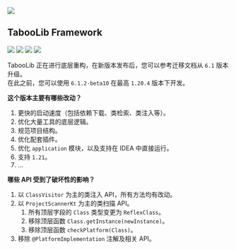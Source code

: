 ![](https://wiki.ptms.ink/images/6/69/Taboolib-png-blue-v2.png)

## TabooLib Framework

[![](https://app.codacy.com/project/badge/Grade/3e9c747cd4aa484ab7cd74b7666c4c43)](https://www.codacy.com/gh/TabooLib/TabooLib/dashboard?utm_source=github.com&amp;utm_medium=referral&amp;utm_content=TabooLib/TabooLib&amp;utm_campaign=Badge_Grade)
[![](https://www.codefactor.io/repository/github/taboolib/taboolib/badge)](https://www.codefactor.io/repository/github/taboolib/taboolib)
![](https://img.shields.io/github/contributors/taboolib/taboolib)
![](https://img.shields.io/github/languages/code-size/taboolib/taboolib)

TabooLib 正在进行底层重构，在新版本发布后，您可以参考迁移文档从 `6.1` 版本升级。   
在此之前，您可以使用 `6.1.2-beta10` 在最高 `1.20.4` 版本下开发。

**这个版本主要有哪些改动？**

1. 更快的启动速度（包括依赖下载、类检索、类注入等）。
2. 优化大量工具的底层逻辑。
3. 规范项目结构。
4. 优化配套插件。
5. 优化 `application` 模块，以及支持在 IDEA 中直接运行。
6. 支持 `1.21`。
7. ...

**哪些 API 受到了破坏性的影响？**

1. 以 `ClassVisitor` 为主的类注入 API，所有方法均有改动。
2. 以 `ProjectScannerKt` 为主的类扫描 API。
   1. 所有顶层字段的 `Class` 类型变更为 `ReflexClass`。
   2. 移除顶层函数 `Class.getInstance(newInstance)`。
   3. 移除顶层函数 `checkPlatform(Class)`。
3. 移除 `@PlatformImplementation` 注解及相关 API。
   
